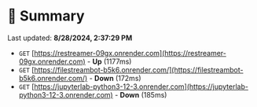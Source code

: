 # 📖 Summary
Last updated: **8/28/2024, 2:37:29 PM**

- `GET` [https://restreamer-09gx.onrender.com](https://restreamer-09gx.onrender.com) - **Up** (1177ms)
- `GET` [https://filestreambot-b5k6.onrender.com/](https://filestreambot-b5k6.onrender.com/) - **Down** (172ms)
- `GET` [https://jupyterlab-python3-12-3.onrender.com](https://jupyterlab-python3-12-3.onrender.com) - **Down** (185ms)
